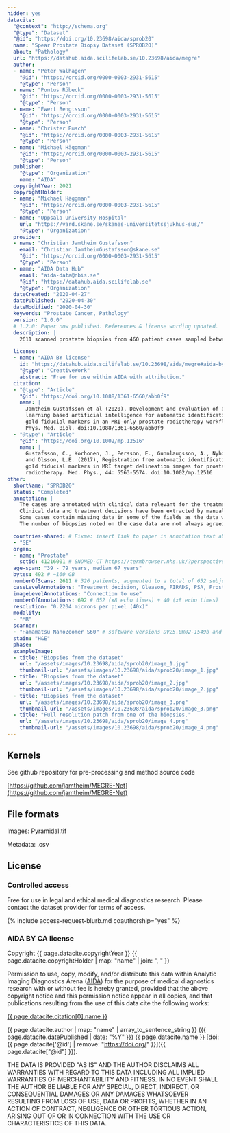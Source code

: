 ```yaml
---
hidden: yes
datacite:
  "@context": "http://schema.org"
  "@type": "Dataset"
  "@id": "https://doi.org/10.23698/aida/sprob20"
  name: "Spear Prostate Biopsy Dataset (SPROB20)"
  about: "Pathology"
  url: "https://datahub.aida.scilifelab.se/10.23698/aida/megre"
  author:
  - name: "Peter Walhagen"
    "@id": "https://orcid.org/0000-0003-2931-5615"
    "@type": "Person"
  - name: "Pontus Röbeck"
    "@id": "https://orcid.org/0000-0003-2931-5615"
    "@type": "Person"
  - name: "Ewert Bengtsson"
    "@id": "https://orcid.org/0000-0003-2931-5615"
    "@type": "Person"
  - name: "Christer Busch"
    "@id": "https://orcid.org/0000-0003-2931-5615"
    "@type": "Person"
  - name: "Michael Häggman"
    "@id": "https://orcid.org/0000-0003-2931-5615"
    "@type": "Person"
  publisher:
    "@type": "Organization"
    name: "AIDA"
  copyrightYear: 2021
  copyrightHolder:
  - name: "Michael Häggman"
    "@id": "https://orcid.org/0000-0003-2931-5615"
    "@type": "Person"
  - name: "Uppsala University Hospital"
    url: "https://vard.skane.se/skanes-universitetssjukhus-sus/"
    "@type": "Organization"
  provider:
  - name: "Christian Jamtheim Gustafsson"
    email: "Christian.JamtheimGustafsson@skane.se"
    "@id": "https://orcid.org/0000-0003-2931-5615"
    "@type": "Person"
  - name: "AIDA Data Hub"
    email: "aida-data@nbis.se"
    "@id": "https://datahub.aida.scilifelab.se"
    "@type": "Organization"
  dateCreated: "2020-04-27"
  datePublished: "2020-04-30"
  dateModified: "2020-04-30"
  keywords: "Prostate Cancer, Pathology"
  version: "1.0.0"
  # 1.2.0: Paper now published. References & license wording updated.
  description: |
    2611 scanned prostate biopsies from 460 patient cases sampled between 2015 and 2018. Clinical data and treatment decisions made in connection with biopsy sampling exist on case level. According to metadata, roughly ¼ of the biopsies contain cancer.

  license:
  - name: "AIDA BY license"
    id: "https://datahub.aida.scilifelab.se/10.23698/aida/megre#aida-by-license"
    "@type": "CreativeWork"
    abstract: "Free for use within AIDA with attribution."
  citation:
  - "@type": "Article"
    "@id": "https://doi.org/10.1088/1361-6560/abb0f9"
    name: |
      Jamtheim Gustafsson et al (2020), Development and evaluation of a deep
      learning based artificial intelligence for automatic identification of
      gold fiducial markers in an MRI-only prostate radiotherapy workflow.
      Phys. Med. Biol. doi:10.1088/1361-6560/abb0f9
  - "@type": "Article"
    "@id": "https://doi.org/10.1002/mp.12516"
    name: |
      Gustafsson, C., Korhonen, J., Persson, E., Gunnlaugsson, A., Nyholm, T.
      and Olsson, L.E. (2017), Registration free automatic identification of
      gold fiducial markers in MRI target delineation images for prostate
      radiotherapy. Med. Phys., 44: 5563-5574. doi:10.1002/mp.12516
other:
  shortName: "SPROB20"
  status: "Completed"
  annotation: |
    The cases are annotated with clinical data relevant for the treatment decision and the following treatment decision made in conjunction with the biopsy sampling.Each image is given an identifier which can be connected to the case by the case mapping file.
    Clinical data and treatment decisions have been extracted by manual medical records search. The information about treatment is what has been noted in conjunction with the diagnosis and has not been verified further that the treatment actually occurred. 
    Some cases contain missing data in some of the fields as the data wasn’t available. 
    The number of biopsies noted on the case data are not always agreeing with the number of biopsies sampled. This as some biopsies may have been resliced or all biopsies might not have been found.

  countries-shared: # Fixme: insert link to paper in annotation text above when published.
  - "SE"
  organ:
  - name: "Prostate"
    sctid: 41216001 # SNOMED-CT https://termbrowser.nhs.uk/?perspective=full&conceptId1=%s
  age-span: "39 - 79 years, median 67 years"
  bytes: 492 # ~160 GB
  numberOfScans: 2611 # 326 patients, augmented to a total of 652 subjects (x8 echo times) for train/validation dataset. 40 additional patients for a test dataset (x8 echo times).
  caseLevelAnnotaions: "Treatment decision, Gleason, PIRADS, PSA, Prostate volume, T-stage, mm tissue total, mm cancer total, N tot biopsies, N pos biopsies, Fxb status"
  imageLevelAnnotations: "Connection to use"
  numberOfAnnotations: 692 # 652 (x8 echo times) + 40 (x8 echo times)
  resolution: "0.2204 microns per pixel (40x)"
  modality:
  - "MR"
  scanner:
  - "Hamamatsu NanoZoomer S60" # software versions DV25.0R02-1549b and DV26.0R03-1831b
  stain: "H&E"
  phase:
  exampleImage:
  - title: "Biopsies from the dataset"
    url: "/assets/images/10.23698/aida/sprob20/image_1.jpg"
    thumbnail-url: "/assets/images/10.23698/aida/sprob20/image_1.jpg"
  - title: "Biopsies from the dataset"
    url: "/assets/images/10.23698/aida/sprob20/image_2.jpg"
    thumbnail-url: "/assets/images/10.23698/aida/sprob20/image_2.jpg"
  - title: "Biopsies from the dataset"
    url: "/assets/images/10.23698/aida/sprob20/image_3.png"
    thumbnail-url: "/assets/images/10.23698/aida/sprob20/image_3.png"
  - title: "Full resolution patch from one of the biopsies."
    url: "/assets/images/10.23698/aida/sprob20/image_4.png"
    thumbnail-url: "/assets/images/10.23698/aida/sprob20/image_4.png"
---
```

## Kernels
See github repository for pre-processing and method source code

[https://github.com/jamtheim/MEGRE-Net](https://github.com/jamtheim/MEGRE-Net)

## File formats

Images: Pyramidal.tif

Metadata: .csv

## License
### Controlled access
Free for use in legal and ethical medical diagnostics research.
Please contact the dataset provider for terms of access.

{% include access-request-blurb.md coauthorship="yes" %}

### AIDA BY CA license
Copyright
{{ page.datacite.copyrightYear }}
{{ page.datacite.copyrightHolder | map: "name" |  join: ", " }}

Permission to use, copy, modify, and/or distribute this data within Analytic
Imaging Diagnostics Arena ([AIDA](https://medtech4health.se/aida)) for the
purpose of medical diagnostics research with or without fee is hereby granted,
provided that the above copyright notice and this permission notice appear in
all copies, and that publications resulting from the use of this data cite the
following works:

[{{ page.datacite.citation[0].name }}]({{page.datacite.citation[0]["@id"]}})

{{ page.datacite.author | map: "name" | array_to_sentence_string }}
({{ page.datacite.datePublished | date: "%Y" }})
{{ page.datacite.name }}
[doi:{{ page.datacite['@id'] | remove: "https://doi.org/" }}]({{ page.datacite["@id"] }}).

THE DATA IS PROVIDED "AS IS" AND THE AUTHOR DISCLAIMS ALL WARRANTIES WITH REGARD
TO THIS DATA INCLUDING ALL IMPLIED WARRANTIES OF MERCHANTABILITY AND FITNESS. IN
NO EVENT SHALL THE AUTHOR BE LIABLE FOR ANY SPECIAL, DIRECT, INDIRECT, OR
CONSEQUENTIAL DAMAGES OR ANY DAMAGES WHATSOEVER RESULTING FROM LOSS OF USE, DATA
OR PROFITS, WHETHER IN AN ACTION OF CONTRACT, NEGLIGENCE OR OTHER TORTIOUS
ACTION, ARISING OUT OF OR IN CONNECTION WITH THE USE OR CHARACTERISTICS OF THIS
DATA.

